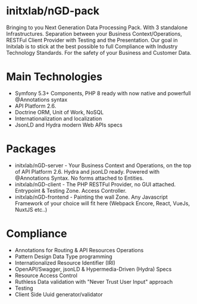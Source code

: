 
# initxlab/nGD-pack
Bringing to you Next Generation Data Processing Pack. With 3 standalone Infrastructures. Separation between your Business Context/Operations, RESTFul Client Provider with Testing and the Presentation. Our goal in Initxlab is to stick at the best possible to full Compliance with Industry Technology Standards. For the safety of your Business and Customer Data.

# Main Technologies
- Symfony 5.3+ Components, PHP 8 ready with now native and powerfull @Annotations syntax
- API Platform 2.6.
- Doctrine ORM, Unit of Work, NoSQL
- Internationalization and localization
- JsonLD and Hydra modern Web APIs specs

# Packages
- initxlab/nGD-server - Your Business Context and Operations, on the top of API Platform 2.6. Hydra and jsonLD ready. Powered with @Annotations Syntax. No forms attached to Entities.
- initxlab/nGD-client - The PHP RESTFul Provider, no GUI attached. Entrypoint & Testing Zone. Access Controller.
- initxlab/nGD-frontend - Painting the wall Zone. Any Javascript Framework of your choice will fit here (Webpack Encore, React, VueJs, NuxtJS etc..)

# Compliance
- Annotations for Routing & API Resources Operations
- Pattern Design Data Type programming
- Internationalized Resource Identifier (IRI)
- OpenAPI/Swagger, jsonLD & Hypermedia-Driven (Hydra) Specs
- Resource Access Control
- Ruthless Data validation with "Never Trust User Input" approach
- Testing
- Client Side Uuid generator/validator
